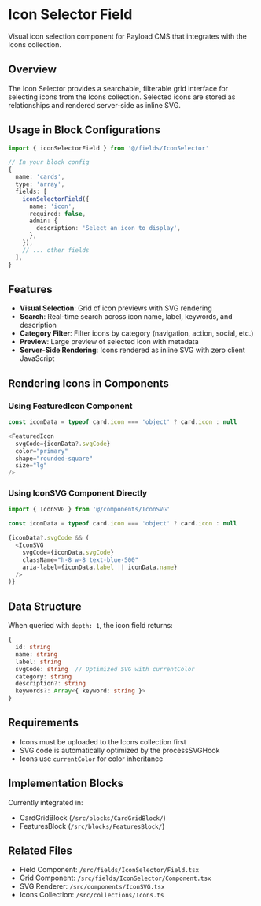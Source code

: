 # Icon Selector Field

Visual icon selection component for Payload CMS that integrates with the Icons collection.

## Overview

The Icon Selector provides a searchable, filterable grid interface for selecting icons from the Icons collection. Selected icons are stored as relationships and rendered server-side as inline SVG.

## Usage in Block Configurations

```typescript
import { iconSelectorField } from '@/fields/IconSelector'

// In your block config
{
  name: 'cards',
  type: 'array',
  fields: [
    iconSelectorField({
      name: 'icon',
      required: false,
      admin: {
        description: 'Select an icon to display',
      },
    }),
    // ... other fields
  ],
}
```

## Features

- **Visual Selection**: Grid of icon previews with SVG rendering
- **Search**: Real-time search across icon name, label, keywords, and description
- **Category Filter**: Filter icons by category (navigation, action, social, etc.)
- **Preview**: Large preview of selected icon with metadata
- **Server-Side Rendering**: Icons rendered as inline SVG with zero client JavaScript

## Rendering Icons in Components

### Using FeaturedIcon Component

```typescript
const iconData = typeof card.icon === 'object' ? card.icon : null

<FeaturedIcon
  svgCode={iconData?.svgCode}
  color="primary"
  shape="rounded-square"
  size="lg"
/>
```

### Using IconSVG Component Directly

```typescript
import { IconSVG } from '@/components/IconSVG'

const iconData = typeof card.icon === 'object' ? card.icon : null

{iconData?.svgCode && (
  <IconSVG
    svgCode={iconData.svgCode}
    className="h-8 w-8 text-blue-500"
    aria-label={iconData.label || iconData.name}
  />
)}
```

## Data Structure

When queried with `depth: 1`, the icon field returns:

```typescript
{
  id: string
  name: string
  label: string
  svgCode: string  // Optimized SVG with currentColor
  category: string
  description?: string
  keywords?: Array<{ keyword: string }>
}
```

## Requirements

- Icons must be uploaded to the Icons collection first
- SVG code is automatically optimized by the processSVGHook
- Icons use `currentColor` for color inheritance

## Implementation Blocks

Currently integrated in:
- CardGridBlock (`/src/blocks/CardGridBlock/`)
- FeaturesBlock (`/src/blocks/FeaturesBlock/`)

## Related Files

- Field Component: `/src/fields/IconSelector/Field.tsx`
- Grid Component: `/src/fields/IconSelector/Component.tsx`
- SVG Renderer: `/src/components/IconSVG.tsx`
- Icons Collection: `/src/collections/Icons.ts`

